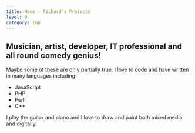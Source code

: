 ```yaml
---
title: Home - Richard's Projects
level: 0
category: top
---
```


## Musician, artist, developer, IT professional and all round comedy genius!

Maybe some of these are only partially true.  I love to code and have written
in many languages including:
 - JavaScript
 - PHP
 - Perl
 - C++

I play the guitar and piano and I love to draw and paint both mixed media and 
digitally.


